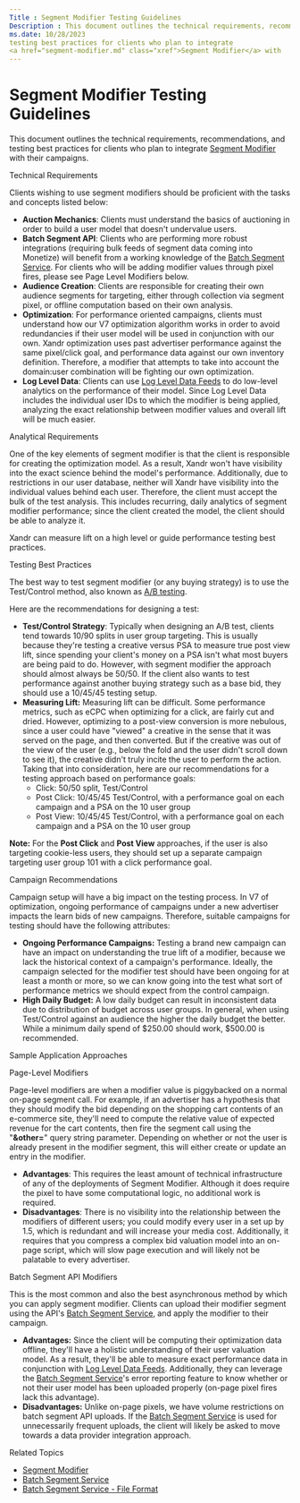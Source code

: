 ```yaml
---
Title : Segment Modifier Testing Guidelines
Description : This document outlines the technical requirements, recommendations, and
ms.date: 10/28/2023
testing best practices for clients who plan to integrate
<a href="segment-modifier.md" class="xref">Segment Modifier</a> with
---
```



# Segment Modifier Testing Guidelines



This document outlines the technical requirements, recommendations, and
testing best practices for clients who plan to integrate
<a href="segment-modifier.md" class="xref">Segment Modifier</a> with
their campaigns.

Technical Requirements

Clients wishing to use segment modifiers should be proficient with the
tasks and concepts listed below:

- **Auction Mechanics**: Clients must understand the basics of
  auctioning in order to build a user model that doesn't undervalue
  users.
- **Batch Segment API**: Clients who are performing more robust
  integrations (requiring bulk feeds of segment data coming into
  Monetize) will benefit from a working
  knowledge of the <a
  href="xandr-api/batch-segment-service.md"
  class="xref" target="_blank">Batch Segment Service</a>. For clients
  who will be adding modifier values through pixel fires, please see
  Page Level Modifiers below.
- **Audience Creation**: Clients are responsible for creating their own
  audience segments for targeting, either through collection via segment
  pixel, or offline computation based on their own analysis.
- **Optimization**: For performance oriented campaigns, clients must
  understand how our V7 optimization algorithm works in order to avoid
  redundancies if their user model will be used in conjunction with our
  own. Xandr optimization uses past advertiser
  performance against the same pixel/click goal, and performance data
  against our own inventory definition. Therefore, a modifier that
  attempts to take into account the domain:user combination will be
  fighting our own optimization.
- **Log Level Data**: Clients can use <a
  href="log-level-data/log-level-data-feeds.md"
  class="xref" target="_blank">Log Level Data Feeds</a> to do low-level
  analytics on the performance of their model. Since Log Level Data
  includes the individual user IDs to which the modifier is being
  applied, analyzing the exact relationship between modifier values and
  overall lift will be much easier.

Analytical Requirements

One of the key elements of segment modifier is that the client is
responsible for creating the optimization model. As a result,
Xandr won't have visibility into the exact
science behind the model's performance. Additionally, due to
restrictions in our user database, neither will
Xandr have visibility into the individual values
behind each user. Therefore, the client must accept the bulk of the test
analysis. This includes recurring, daily analytics of segment modifier
performance; since the client created the model, the client should be
able to analyze it.

Xandr can measure lift on a high level or guide
performance testing best practices.

Testing Best Practices

The best way to test segment modifier (or any buying strategy) is to use
the Test/Control method, also known as
<a href="http://en.wikipedia.org/wiki/A/B_testing" class="xref"
target="_blank">A/B testing</a>.

Here are the recommendations for designing a test:

- **Test/Control Strategy**: Typically when designing an A/B test,
  clients tend towards 10/90 splits in user group targeting. This is
  usually because they're testing a creative versus PSA to measure true
  post view lift, since spending your client's money on a PSA isn't what
  most buyers are being paid to do. However, with segment modifier the
  approach should almost always be 50/50. If the client also wants to
  test performance against another buying strategy such as a base bid,
  they should use a 10/45/45 testing setup.
- **Measuring Lift:** Measuring lift can be difficult. Some performance
  metrics, such as eCPC when optimizing for a click, are fairly cut and
  dried. However, optimizing to a post-view conversion is more nebulous,
  since a user could have "viewed" a creative in the sense that it was
  served on the page, and then converted. But if the creative was out of
  the view of the user (e.g., below the fold and the user didn't scroll
  down to see it), the creative didn't truly incite the user to perform
  the action. Taking that into consideration, here are our
  recommendations for a testing approach based on performance goals:
  - Click: 50/50 split, Test/Control
  - Post Click: 10/45/45 Test/Control, with a performance goal on each
    campaign and a PSA on the 10 user group
  - Post View: 10/45/45 Test/Control, with a performance goal on each
    campaign and a PSA on the 10 user group



<b>Note:</b> For the **Post Click** and **Post
View** approaches, if the user is also targeting cookie-less users, they
should set up a separate campaign targeting user group 101 with a click
performance goal.



Campaign Recommendations

Campaign setup will have a big impact on the testing process. In V7 of
optimization, ongoing performance of campaigns under a new advertiser
impacts the learn bids of new campaigns. Therefore, suitable campaigns
for testing should have the following attributes:

- **Ongoing Performance Campaigns:** Testing a brand new campaign can
  have an impact on understanding the true lift of a modifier, because
  we lack the historical context of a campaign's performance. Ideally,
  the campaign selected for the modifier test should have been ongoing
  for at least a month or more, so we can know going into the test what
  sort of performance metrics we should expect from the control
  campaign.
- **High Daily Budget:** A low daily budget can result in inconsistent
  data due to distribution of budget across user groups. In general,
  when using Test/Control against an audience the higher the daily
  budget the better. While a minimum daily spend of $250.00 should work,
  $500.00 is recommended.

Sample Application Approaches

Page-Level Modifiers

Page-level modifiers are when a modifier value is piggybacked on a
normal on-page segment call. For example, if an advertiser has a
hypothesis that they should modify the bid depending on the shopping
cart contents of an e-commerce site, they'll need to compute the
relative value of expected revenue for the cart contents, then fire the
segment call using the "**&other=**" query string parameter. Depending
on whether or not the user is already present in the modifier segment,
this will either create or update an entry in the modifier.

- **Advantages**: This requires the least amount of technical
  infrastructure of any of the deployments of Segment Modifier. Although
  it does require the pixel to have some computational logic, no
  additional work is required.
- **Disadvantages**: There is no visibility into the relationship
  between the modifiers of different users; you could modify every user
  in a set up by 1.5, which is redundant and will increase your media
  cost. Additionally, it requires that you compress a complex bid
  valuation model into an on-page script, which will slow page execution
  and will likely not be palatable to every advertiser.

Batch Segment API Modifiers

This is the most common and also the best asynchronous method by which
you can apply segment modifier. Clients can upload their modifier
segment using the API's <a
href="xandr-api/batch-segment-service.md"
class="xref" target="_blank">Batch Segment Service</a>, and apply the
modifier to their campaign.

- **Advantages:** Since the client will be computing their optimization
  data offline, they'll have a holistic understanding of their user
  valuation model. As a result, they'll be able to measure exact
  performance data in conjunction with <a
  href="log-level-data/log-level-data-feeds.md"
  class="xref" target="_blank">Log Level Data Feeds</a>. Additionally,
  they can leverage the <a
  href="xandr-api/batch-segment-service.md"
  class="xref" target="_blank">Batch Segment Service</a>'s error
  reporting feature to know whether or not their user model has been
  uploaded properly (on-page pixel fires lack this advantage).
- **Disadvantages:** Unlike on-page pixels, we have volume restrictions
  on batch segment API uploads. If the <a
  href="xandr-api/batch-segment-service.md"
  class="xref" target="_blank">Batch Segment Service</a> is used for
  unnecessarily frequent uploads, the client will likely be asked to
  move towards a data provider integration approach.

Related Topics

- <a href="segment-modifier.md" class="xref">Segment Modifier</a>
- <a
  href="xandr-api/batch-segment-service.md"
  class="xref" target="_blank">Batch Segment Service</a>
- <a
  href="xandr-api/batch-segment-service---file-format.md"
  class="xref" target="_blank">Batch Segment Service - File Format</a>




